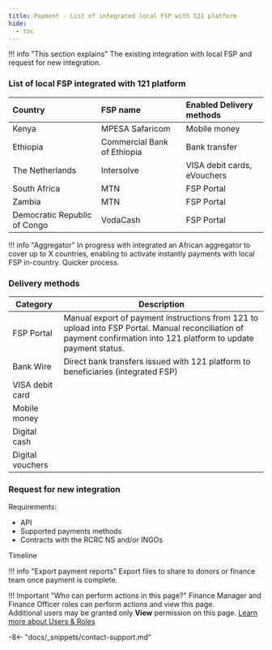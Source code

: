 ```yaml
---
title: Payment - List of integrated local FSP with 121 platform
hide:
  - toc
---
```


!!! info "This section explains"
    The existing integration with local FSP and request for new integration.


### List of local FSP integrated with 121 platform

| Country                      | FSP name                    | Enabled Delivery methods    |
| :--------------------------- | :-------------------------- | :-------------------------- |
| Kenya                        | MPESA Safaricom             | Mobile money                |
| Ethiopia                     | Commercial Bank of Ethiopia | Bank transfer               |
| The Netherlands              | Intersolve                  | VISA debit cards, eVouchers |
| South Africa                 | MTN                         | FSP Portal                  |
| Zambia                       | MTN                         | FSP Portal                  |
| Democratic Republic of Congo | VodaCash                    | FSP Portal                  |


!!! info "Aggregator"
    In progress with integrated an African aggregator to cover up to X countries, enabling to activate instantly payments with local FSP in-country. Quicker process.


### Delivery methods

| Category         | Description |
| ---------------- | ----------- |
| FSP Portal       | Manual export of payment instructions from 121 to upload into FSP Portal. Manual reconciliation of payment confirmation into 121 platform to update payment status. |
| Bank Wire        | Direct bank transfers issued with 121 platform to beneficiaries (integrated FSP) |
| VISA debit card  | |
| Mobile money     | |
| Digital cash     | |
| Digital vouchers | |

### Request for new integration

Requirements:

- API
- Supported payments methods
- Contracts with the RCRC NS and/or INGOs

Timeline


!!! info "Export payment reports"
    Export files to share to donors or finance team once payment is complete.

!!! Important "Who can perform actions in this page?"
    Finance Manager and Finance Officer roles can perform actions and view this page.  
    Additional users may be granted only **View** permission on this page. [Learn more about Users & Roles](../users/users-roles-page.md)

-8<- "docs/_snippets/contact-support.md"
